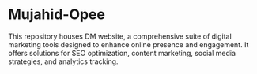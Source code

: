 # Mujahid-Opee
This repository houses DM website, a comprehensive suite of digital marketing tools designed to enhance online presence and engagement. It offers solutions for SEO optimization, content marketing, social media strategies, and analytics tracking.
